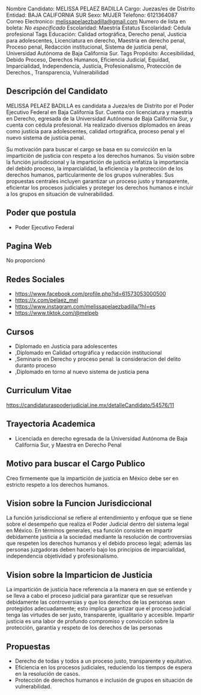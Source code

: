 Nombre Candidato: MELISSA PELAEZ BADILLA
Cargo: Juezas/es de Distrito
Entidad: BAJA CALIFORNIA SUR
Sexo: MUJER
Telefono: 6121364087
Correo Electronico: melissapelaezbadilla@gmail.com
Numero de lista en boleta: *No especificado*
Escolaridad: Maestría
Estatus Escolaridad: Cédula profesional
Tags Educación: Calidad ortográfica, Derecho penal, Justicia para adolescentes, Licenciatura en derecho, Maestría en derecho penal, Proceso penal, Redacción institucional, Sistema de justicia penal, Universidad Autónoma de Baja California Sur.
Tags Propósito: Accesibilidad, Debido Proceso, Derechos Humanos, Eficiencia Judicial, Equidad, Imparcialidad, Independencia, Justicia, Profesionalismo, Protección de Derechos., Transparencia, Vulnerabilidad


## Descripción del Candidato 

MELISSA PELAEZ BADILLA es candidata a Jueza/es de Distrito por el Poder Ejecutivo Federal en Baja California Sur. Cuenta con licenciatura y maestría en Derecho, egresada de la Universidad Autónoma de Baja California Sur, y cuenta con cédula profesional. Ha realizado diversos diplomados en áreas como justicia para adolescentes, calidad ortográfica, proceso penal y el nuevo sistema de justicia penal.

Su motivación para buscar el cargo se basa en su convicción en la impartición de justicia con respeto a los derechos humanos.  Su visión sobre la función jurisdiccional y la impartición de justicia enfatiza la importancia del debido proceso, la imparcialidad, la eficiencia y la protección de los derechos humanos, particularmente de los grupos vulnerables. Sus propuestas centrales incluyen garantizar un proceso justo y transparente, eficientar los procesos judiciales y proteger los derechos humanos e incluir a los grupos en situación de vulnerabilidad.


## Poder que postula

- Poder Ejecutivo Federal


## Pagina Web

No proporcionó


## Redes Sociales

- https://www.facebook.com/profile.php?id=61573053000500
- https://x.com/pelaez_mel
- https://www.instagram.com/melissapelaezbadilla/?hl=es
- https://www.tiktok.com/@melpeb


## Cursos

- Diplomado en Justicia para adolescentes
- ,Diplomado en Calidad ortográfica y redacción institucional
- ,Seminario en Derecho y proceso penal: la consideracion del delito duranto proceso
- ,Diplomado en torno al nuevo sistema de justicia pena


## Curriculum Vitae

https://candidaturaspoderjudicial.ine.mx/detalleCandidato/54576/11


## Trayectoria Academica

- Licenciada en derecho egresada de la Universidad Autónoma de Baja California Sur, y Maestra en Derecho Penal


## Motivo para buscar el Cargo Publico

Creo firmemente que la impartición de justicia en México debe ser en estricto respeto a los derechos humanos.


## Vision sobre la Funcion Jurisdiccional

La función jurisdiccional se refiere al entendimiento y enfoque que se tiene sobre el desempeño que realiza el Poder Judicial dentro del sistema legal en México. En términos generales, esa función consiste en impartir debidamente justicia a la sociedad mediante la resolución de controversias que respeten los derechos humanos y el debido proceso legal; además las personas juzgadoras deben hacerlo bajo los principios de imparcialidad, independencia objetividad y profesionalismo.


## Vision sobre la Imparticion de Justicia

La impartición de justicia hace referencia a la manera en que se entiende y se lleva a cabo el proceso judicial para garantizar que se resuelvan debidamente las controversias y que los derechos de las personas sean protegidos adecuadamente; esto implica garantizar que el proceso judicial tenga las virtudes de ser justo, transparente, igualitario y accesible. Impartir justicia es una labor de profundo compromiso y convicción sobre la protección, garantía y respeto de los derechos de las personas


## Propuestas

- Derecho de todas y todos a un proceso justo, transparente y equitativo.
- Eficiencia en los procesos judiciales, reduciendo los tiempos de espera en la resolución de casos.
- Protección de derechos humanos e inclusión de grupos en situación de vulnerabilidad.

